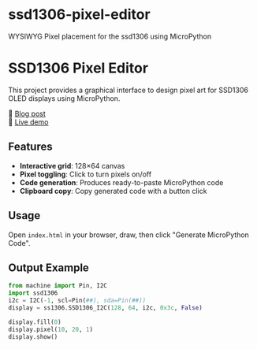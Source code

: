 # ssd1306-pixel-editor
WYSIWYG Pixel placement for the ssd1306 using MicroPython

# SSD1306 Pixel Editor

This project provides a graphical interface to design pixel art for SSD1306 OLED displays using MicroPython.

🔗 [Blog post](https://blog.randomboo.com/ssd1306/)  
🔗 [Live demo](https://randomboo.com/ssd1306OLED_micropython/pixel_draw_convert.html)

## Features

- **Interactive grid**: 128×64 canvas
- **Pixel toggling**: Click to turn pixels on/off
- **Code generation**: Produces ready-to-paste MicroPython code
- **Clipboard copy**: Copy generated code with a button click

## Usage

Open `index.html` in your browser, draw, then click "Generate MicroPython Code".

## Output Example

```python
from machine import Pin, I2C
import ssd1306
i2c = I2C(-1, scl=Pin(##), sda=Pin(##))
display = ss1306.SSD1306_I2C(128, 64, i2c, 0x3c, False)

display.fill(0)
display.pixel(10, 20, 1)
display.show()
